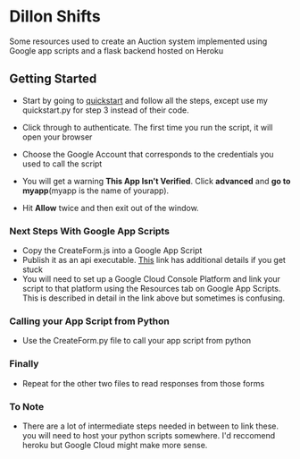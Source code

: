 # Dillon Shifts

Some resources used to create an Auction system implemented using Google app scripts and a flask backend hosted on Heroku

## Getting Started

* Start by going to [quickstart](https://developers.google.com/apps-script/api/quickstart/python) and follow all the steps, except use my quickstart.py for step 3 instead of their code.

* Click through to authenticate. The first time you run the script, it will open your browser
* Choose the Google Account that corresponds to the credentials you used to call the script
* You will get a warning **This App Isn't Verified**. Click **advanced** and **go to myapp**(myapp is the name of yourapp).
* Hit **Allow** twice and then exit out of the window.

### Next Steps With Google App Scripts
* Copy the CreateForm.js into a Google App Script
* Publish it as an api executable. [This](https://developers.google.com/apps-script/api/how-tos/execute) link has additional details if you get stuck
* You will need to set up a Google Cloud Console Platform and link your script to that platform using the Resources tab on Google App Scripts. This is described in detail in the link above but sometimes is confusing.

### Calling your App Script from Python
* Use the CreateForm.py file to call your app script from python

### Finally
* Repeat for the other two files to read responses from those forms

### To Note
* There are a lot of intermediate steps needed in between to link these. you will need to host your python scripts somewhere. I'd reccomend heroku but Google Cloud might make more sense.
